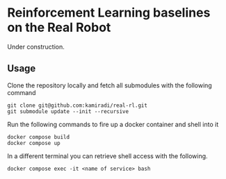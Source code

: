 # Reinforcement Learning baselines on the Real Robot

Under construction.

## Usage

Clone the repository locally and fetch all submodules with the following
command

    git clone git@github.com:kamiradi/real-rl.git
    git submodule update --init --recursive

Run the following commands to fire up a docker container and shell into it

    docker compose build
    docker compose up

In a different terminal you can retrieve shell access with the following.

    docker compose exec -it <name of service> bash
